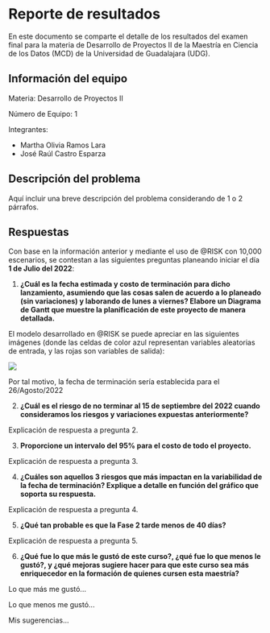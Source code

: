 # Reporte de resultados
En este documento se comparte el detalle de los resultados del examen final para la materia de Desarrollo de Proyectos II de la Maestría en Ciencia de los Datos (MCD) de la Universidad de Guadalajara (UDG).


## Información del equipo
Materia: Desarrollo de Proyectos II

Número de Equipo: 1

Integrantes:
- Martha Olivia Ramos Lara
- José Raúl Castro Esparza


## Descripción del problema
Aquí incluir una breve descripción del problema considerando de 1 o 2 párrafos.


## Respuestas
Con base en la información anterior y mediante el uso de @RISK con 10,000 escenarios, se contestan a las siguientes preguntas planeando iniciar el día __1 de Julio del 2022__:

1. **¿Cuál es la fecha estimada y costo de terminación para dicho lanzamiento, asumiendo que las cosas salen de acuerdo a lo planeado (sin variaciones) y laborando de lunes a viernes? Elabore un Diagrama de Gantt que muestre la planificación de este proyecto de manera detallada.**  

El modelo desarrollado en @RISK se puede apreciar en las siguientes imágenes (donde las celdas de color azul representan variables aleatorias de entrada, y las rojas son variables de salida):

<img src="https://raw.githubusercontent.com/vcuspinera/UDG_MCD_Project_Dev_II/main/final_exam/Equipo_1/Grafico_1.png">

Por tal motivo, la fecha de terminación sería establecida para el 26/Agosto/2022

2. **¿Cuál es el riesgo de no terminar al 15 de septiembre del 2022 cuando consideramos los riesgos y variaciones expuestas anteriormente?**  

Explicación de respuesta a pregunta 2.


3. **Proporcione un intervalo del 95% para el costo de todo el proyecto.**

Explicación de respuesta a pregunta 3.


4. **¿Cuáles son aquellos 3 riesgos que más impactan en la variabilidad de la fecha de terminación? Explique a detalle en función del gráfico que soporta su respuesta.**  

Explicación de respuesta a pregunta 4.


5. **¿Qué tan probable es que la Fase 2 tarde menos de 40 días?**  

Explicación de respuesta a pregunta 5.



6. **¿Qué fue lo que más le gustó de este curso?, ¿qué fue lo que menos le gustó?, y ¿qué mejoras sugiere hacer para que este curso sea más enriquecedor en la formación de quienes cursen esta maestría?**

Lo que más me gustó...

Lo que menos me gustó...

Mis sugerencias...
